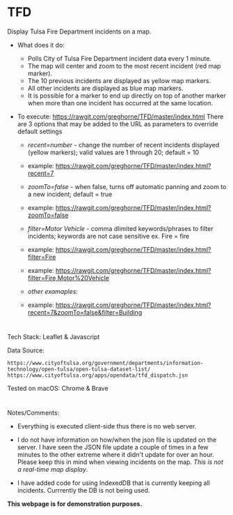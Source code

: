 # TFD

Display Tulsa Fire Department incidents on a map.

* What does it do:

    * Polls City of Tulsa Fire Department incident data every 1 minute.
    * The map will center and zoom to the most recent incident (red map marker).
    * The 10 previous incidents are displayed as yellow map markers.
    * All other incidents are displayed as blue map markers.
    * It is possible for a marker to end up directly on top of another marker when more than one incident has occurred at the same location.

* To execute: https://rawgit.com/greghorne/TFD/master/index.html
There are 3 options that may be added to the URL as parameters to override default settings


    - _recent=number_ - change the number of recent incidents displayed (yellow markers); valid values are 1 through 20; default = 10
    - example: https://rawgit.com/greghorne/TFD/master/index.html?recent=7

    - _zoomTo=false_ - when false, turns off automatic panning and zoom to a new incident; default = true
    - example: https://rawgit.com/greghorne/TFD/master/index.html?zoomTo=false

    - _filter=Motor Vehicle_  - comma dlimited keywords/phrases to filter incidents; keywords are not case sensitive ex. Fire = fire
    - example: https://rawgit.com/greghorne/TFD/master/index.html?filter=Fire
    - example: https://rawgit.com/greghorne/TFD/master/index.html?filter=Fire,Motor%20Vehicle
    
    - _other examaples_:
    - example: https://rawgit.com/greghorne/TFD/master/index.html?recent=7&zoomTo=false&filter=Building
    

#

Tech Stack: Leaflet & Javascript

Data Source: 

    https://www.cityoftulsa.org/government/departments/information-technology/open-tulsa/open-tulsa-dataset-list/
    https://www.cityoftulsa.org/apps/opendata/tfd_dispatch.jsn

Tested on macOS: Chrome & Brave

#

Notes/Comments:

* Everything is executed client-side thus there is no web server.

* I do not have information on how/when the json file is updated on the server.  I have seen the JSON file update a couple of times in a few minutes to the other extreme where it didn't update for over an hour.  Please keep this in mind when viewing incidents on the map.  _This is not a real-time map display_.

* I have added code for using IndexedDB that is currently keeping all incidents.  Currrently the DB is not being used.  

**This webpage is for demonstration purposes.**






